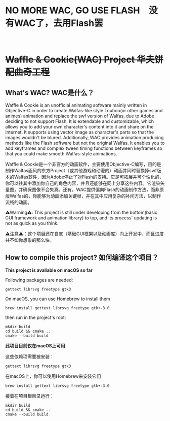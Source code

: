 # NO MORE WAC, GO USE FLASH&emsp;没有WAC了，去用Flash罢

<br/>

# ~~Waffle & Cookie(WAC) Project 华夫饼配曲奇工程~~
## What's WAC? WAC是什么？
Waffle & Cookie is an unofficial animating software mainly written in Objective-C in order to create Walfas-like style Touhou(or other games and animes) animation and replace the swf version of Walfas, due to Adobe deciding to not support Flash. It is extendable and customizable, which allows you to add your own character's content into it and share on the Internet. It supports using vector image as character's parts so that the images wouldn't be blured. Additionally, WAC provides animation producing methods like the Flash software but not the original Walfas. It enables you to add keyframes and complex tween timing functions between keyframes so that you could make smooth Walfas-style animations.

Waffle & Cookie是一个非官方的动画软件，主要使用Objective-C编写，目的是制作Walfas画风的东方Project（或其他游戏和动漫的）动画并同时替换掉swf版本的Walfas软件，因为Adobe停止了对Flash的支持。它是可拓展并可个性化的，你可以往其中添加你自己的角色内容，并且还能够在网上分享这些内容。它渲染矢量图，并确保图像不会失真。还有，WAC提供偏向Flash的动画制作方法，而非原版Walfas的，你能够为动画添加关键帧，并在其中应用复杂的补间方法，以制作流畅的动画。

⚠️Warning⚠️: This project is still under developing from the bottom(basic GUI framework and animation library) to top, and its process' updating is not as quick as you think.

⚠️注意⚠️：这个项目还在自底（基础GUI框架以及动画库）向上开发中，而且进度并不如你想象的那么快。

## How to compile this project? 如何编译这个项目？
**This project is avaliable on macOS so far**

<!--Then if you're using MS Windows, you also have to install GNUStep.-->
Following packages are needed:
```
gettext librsvg freetype gtk3
```
On macOS, you can use Homebrew to install them
```
brew install gettext librsvg freetype gtk+-3.0
```
then run in the project's root:
```
mkdir build
cd build && cmake ..
cmake --build build
```

**此项目目前仅在macOS上可用**

<!--Then if you're using MS Windows, you also have to install GNUStep.-->
这些依赖项需要被安装：
```
gettext librsvg freetype gtk3
```
在macOS上，你可以使用Homebrew来安装它们
```
brew install gettext librsvg freetype gtk+-3.0
```
接着在项目根目录运行：
```
mkdir build
cd build && cmake ..
cmake --build build
```
